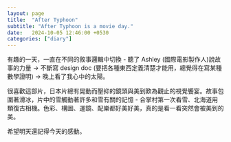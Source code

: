 ```yaml
---
layout: page
title:  "After Typhoon"
subtitle: "After Typhoon is a movie day."
date:   2024-10-05 12:46:00 +0530
categories: ["diary"]
---
```

有趣的一天，一直在不同的敘事邏輯中切換 - 聽了 Ashley (國際電影製作人)說故事的力量 -> 不斷寫 design doc (要把各種東西定義清楚才能用，總覺得在寫某種數學證明) -> 晚上看了我心中的太陽。

很喜歡這部片，日本片總有晃動而壓抑的鏡頭與美到歎為觀止的視覺饗宴。故事包圍著滑冰，片中的雪觸動著許多和雪有關的記憶 - 合掌村第一次看雪、北海道用類復古相機。色彩、構圖、運鏡、配樂都好美好美，真的是看一看突然會被美到的美。

希望明天還記得今天的感動。